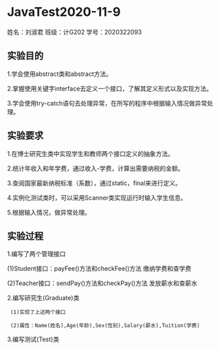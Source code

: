 # JavaTest2020-11-9
姓名：刘淑君 班级：计G202 学号：2020322093
## 实验目的
1.学会使用abstract类和abstract方法。

2.掌握使用关键字interface去定义一个接口，了解其定义形式以及实现方法。

3.学会使用try-catch语句去处理异常，在所写的程序中根据输入情况做异常处理。

## 实验要求
1.在博士研究生类中实现学生和教师两个接口定义的抽象方法。

2.统计年收入和年学费，通过收入-学费，计算出需要纳税的金额。

3.查阅国家最新纳税标准（系数），通过static，final来进行定义。

4.实例化测试类时，可以采用Scanner类实现运行时输入学生信息。

5.根据输入情况，做异常处理。

## 实验过程
1.编写了两个管理接口

   (1)Student接口：payFee()方法和checkFee()方法   缴纳学费和查学费
   
   (2)Teacher接口：sendPay()方法和checkPay()方法  发放薪水和查薪水
   
2.编写研究生(Graduate)类

     (1)实现了上述两个接口
     
     (2)属性：Name(姓名),Age(年龄),Sex(性别),Salary(薪水),Tuition(学费)
     
3.编写测试(Test)类
   
  

